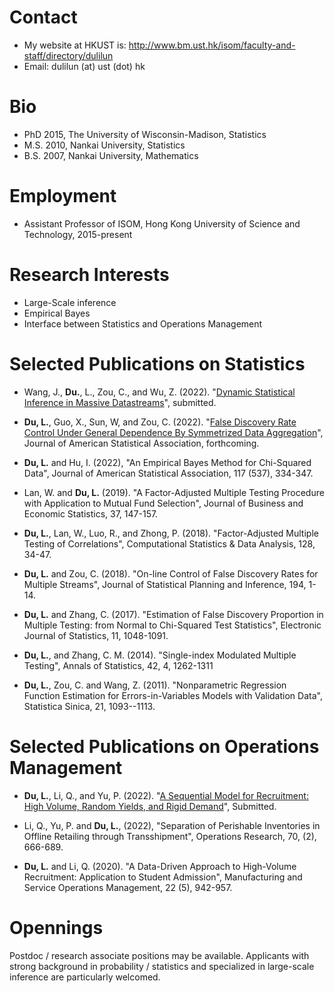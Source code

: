 # Contact 
- My website at HKUST is: http://www.bm.ust.hk/isom/faculty-and-staff/directory/dulilun
- Email: dulilun (at) ust (dot) hk

# Bio
- PhD 2015, The University of Wisconsin-Madison, Statistics
- M.S. 2010, Nankai University, Statistics
- B.S. 2007, Nankai University, Mathematics


# Employment
- Assistant Professor of ISOM, Hong Kong University of Science and Technology, 2015-present

# Research Interests
- Large-Scale inference
- Empirical Bayes
- Interface between Statistics and Operations Management


# Selected Publications on Statistics
- Wang, J., **Du.**, L., Zou, C., and Wu, Z. (2022). "[Dynamic Statistical Inference in Massive Datastreams](https://arxiv.org/abs/2111.01339#)", submitted.

- **Du, L.**, Guo, X., Sun, W, and Zou, C. (2022). "[False Discovery Rate Control Under General Dependence By Symmetrized Data Aggregation](https://doi.org/10.1080/01621459.2021.1945459)", Journal of American Statistical Association, forthcoming.


- **Du, L.** and Hu, I. (2022), "An Empirical Bayes Method for Chi-Squared Data", Journal of American Statistical Association, 117 (537), 334-347.


- Lan, W. and **Du, L.** (2019). "A Factor-Adjusted Multiple Testing Procedure with Application to Mutual Fund Selection", Journal of Business and Economic Statistics, 37, 147-157.

- **Du, L.**, Lan, W., Luo, R., and Zhong, P. (2018). "Factor-Adjusted Multiple Testing of Correlations", Computational Statistics \& Data Analysis, 128, 34-47.

- **Du, L.** and Zou, C. (2018). "On-line Control of False Discovery Rates for Multiple Streams", Journal of Statistical Planning and Inference, 194, 1-14.

- **Du, L.** and Zhang, C. (2017). "Estimation of False Discovery Proportion in Multiple Testing: from Normal to Chi-Squared Test Statistics", Electronic Journal of Statistics, 11, 1048-1091.

- **Du, L.**, and Zhang, C. M. (2014). "Single-index Modulated Multiple Testing", Annals of Statistics, 42, 4, 1262-1311

- **Du, L.**, Zou, C. and Wang, Z. (2011). "Nonparametric Regression Function Estimation for Errors-in-Variables Models with Validation Data", Statistica Sinica, 21, 1093--1113.

# Selected Publications on Operations Management
- **Du, L.**, Li, Q., and Yu, P. (2022). "[A Sequential Model for Recruitment: High Volume, Random Yields, and Rigid Demand](http://www.bm.ust.hk/isom/files/OM/FacultyPublications/LiQing/SeRecruiting_Sep_2020.pdf)", Submitted.

- Li, Q., Yu, P. and **Du, L.**, (2022), "Separation of Perishable Inventories in Offline Retailing through Transshipment", Operations Research, 70, (2), 666-689.

- **Du, L.** and Li, Q. (2020). "A Data-Driven Approach to High-Volume Recruitment: Application to Student Admission", Manufacturing and Service Operations Management, 22 (5), 942-957.



# Opennings 
Postdoc / research associate positions may be available. Applicants with strong background in probability / statistics and specialized in large-scale inference are particularly welcomed. 

<!---
dulilun/dulilun is a ✨ special ✨ repository because its `README.md` (this file) appears on your GitHub profile.
You can click the Preview link to take a look at your changes.
--->
